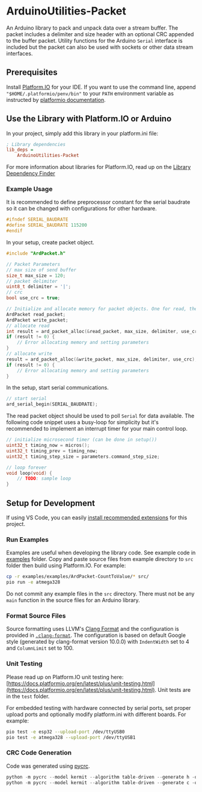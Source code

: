 # ArduinoUtilities-Packet

An Arduino library to pack and unpack data over a stream buffer. The packet includes a delimiter and size header with an optional CRC appended to the buffer packet. Utility functions for the Arduino `Serial` interface is included but the packet can also be used with sockets or other data stream interfaces.

## Prerequisites

Install [Platform.IO](https://docs.platformio.org/en/latest/) for your IDE. If you want to use the command line, append `"$HOME/.platformio/penv/bin"` to your `PATH` environment variable as instructed by [platformio documentation](https://docs.platformio.org/en/latest/core/installation.html#install-shell-commands).

## Use the Library with Platform.IO or Arduino

In your project, simply add this library in your platform.ini file:

```ini
; Library dependencies
lib_deps =
    ArduinoUtilities-Packet
```

For more information about libraries for Platform.IO, read up on the [Library Dependency Finder](https://docs.platformio.org/en/latest/librarymanager/ldf.html#ldf)

### Example Usage

It is recommended to define preprocessor constant for the serial baudrate so it can be changed with configurations for other hardware.

```cpp
#ifndef SERIAL_BAUDRATE
#define SERIAL_BAUDRATE 115200
#endif
```

In your setup, create packet object.

```cpp
#include "ArdPacket.h"

// Packet Parameters
// max size of send buffer
size_t max_size = 120;
// packet delimiter
uint8_t delimiter = '|';
// crc
bool use_crc = true;

// Initialize and allocate memory for packet objects. One for read, the other write;
ArdPacket read_packet;
ArdPacket write_packet;
// allocate read
int result = ard_packet_alloc(&read_packet, max_size, delimiter, use_crc);
if (result != 0) {
    // Error allocating memory and setting parameters
}
// allocate write
result = ard_packet_alloc(&write_packet, max_size, delimiter, use_crc);
if (result != 0) {
    // Error allocating memory and setting parameters
}
```

In the setup, start serial communications.

```cpp
// start serial
ard_serial_begin(SERIAL_BAUDRATE);
```

The read packet object should be used to poll `Serial` for data available. The following code snippet uses a busy-loop for simplicity but it's recommended to implement an interrupt timer for your main control loop.

```cpp
// initialize microsecond timer (can be done in setup())
uint32_t timing_now = micros();
uint32_t timing_prev = timing_now;
uint32_t timing_step_size = parameters.command_step_size;

// loop forever
void loop(void) {
    // TODO: sample loop
}
```

## Setup for Development

If using VS Code, you can easily [install recommended extensions](https://code.visualstudio.com/docs/editor/extension-gallery#_recommended-extensions) for this project.

### Run Examples

Examples are useful when developing the library code. See example code in [examples](./examples/README) folder. Copy and paste source files from example directory to `src` folder then build using Platform.IO. For example:

```sh
cp -r examples/examples/ArdPacket-CountToValue/* src/
pio run -e atmega328
```

Do not commit any example files in the `src` directory. There must not be any `main` function in the source files for an Arduino library.

### Format Source Files

Source formatting uses LLVM's [Clang Format](https://clang.llvm.org/docs/ClangFormat.html) and the configuration is provided in [`.clang-format`](.clang-format). The configuration is based on default Google style (generated by clang-format version 10.0.0) with `IndentWidth` set to 4 and `ColumnLimit` set to 100.

### Unit Testing

Please read up on Platform.IO unit testing here: [https://docs.platformio.org/en/latest/plus/unit-testing.html](https://docs.platformio.org/en/latest/plus/unit-testing.html). Unit tests are in the `test` folder.

For embedded testing with hardware connected by serial ports, set proper upload ports and optionally modify platform.ini with different boards. For example:

```sh
pio test -e esp32 --upload-port /dev/ttyUSB0
pio test -e atmega328 --upload-port /dev/ttyUSB1
```

### CRC Code Generation

Code was generated using [pycrc](https://pypi.org/project/pycrc/).

```python
python -m pycrc --model kermit --algorithm table-driven --generate h -o ArdCrc.h
python -m pycrc --model kermit --algorithm table-driven --generate c -o ArdCrc.c
```
